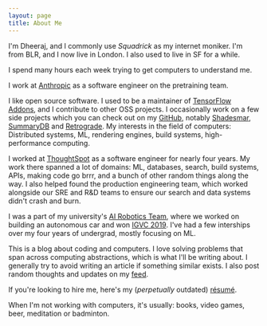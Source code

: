 ```yaml
---
layout: page
title: About Me
---
```


I'm Dheeraj, and I commonly use _Squadrick_ as my internet moniker. I'm from BLR, and I now live in London. I also used to live in SF for a while.

I spend many hours each week trying to get computers to understand me.

I work at [Anthropic](https://anthropic.com/) as a software engineer on the pretraining team.

I like open source software. I used to be a  maintainer of [TensorFlow Addons](https://github.com/tensorflow/addons/), and I contribute to other OSS projects. I occasionally work on a few side projects which you can check out on my [GitHub](https://github.com/Squadrick), notably [Shadesmar](https://github.com/Squadrick/shadesmar), [SummaryDB](https://github.com/Squadrick/summarydb) and [Retrograde](https://github.com/Squadrick/Retrograde). My interests in the field of computers: Distributed systems, ML, rendering engines, build systems, high-performance computing. 

I worked at [ThoughtSpot](https://www.thoughtspot.com/) as a software engineer for nearly four years. My work there spanned a lot of domains: ML, databases, search, build systems, APIs, making code go brrr, and a bunch of other random things along the way. I also helped found the production engineering team, which worked alongside our SRE and R&D teams to ensure our search and data systems didn't crash and burn.

I was a part of my university's [AI Robotics Team](http://projectmanas.in), where we worked on building an autonomous car and won [IGVC 2019](http://www.igvc.org/). I've had a few interships over my four years of undergrad, mostly focusing on ML.

This is a blog about coding and computers. I love solving problems that span across computing abstractions, which is what I'll be writing about. I generally try to avoid writing an article if something similar exists. I also post random thoughts and updates on my [feed](https://squadrick.dev/menu/feed.html).

If you're looking to hire me, here's my (_perpetually_ outdated) [résumé](https://squadrick.github.io/resume).

When I'm not working with computers, it's usually: books, video games, beer, meditation or badminton.
